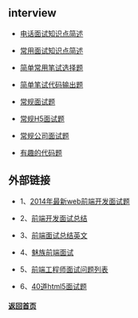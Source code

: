 ## interview

* [电话面试知识点简述](simpleInterview)

* [常用面试知识点简述](summary)

* [简单常用笔试选择题](selectWritten)

* [简单笔试代码输出题](simpleWritten)

* [常规面试题](common-interview)

* [常规H5面试题](h5)

* [常规公司面试题](company)

* [有趣的代码题](fun-interview)

## 外部链接

* 1、[2014年最新web前端开发面试题](http://www.phperz.com/article/14/0925/25668.html#jshttp://www.w3cfuns.com/article-5598http://weibo.com/p/23041887ca447d0102vpk4)

* 2、[前端开发面试总结](https://github.com/hawx1993/Front-end-Interview-questions/blob/master/README.md)

* 3、[前端面试总结英文](https://github.com/h5bp/Front-end-Developer-Interview-Questions)

* 4、[魅族前端面试](http://www.w3cfuns.com/blog-5469697-5406704.html)

* 5、[前端工程师面试问题列表](http://blog.jobbole.com/29269/)

* 6、[40道html5面试题](http://blog.jobbole.com/78346/)

#### [返回首页](../../)

